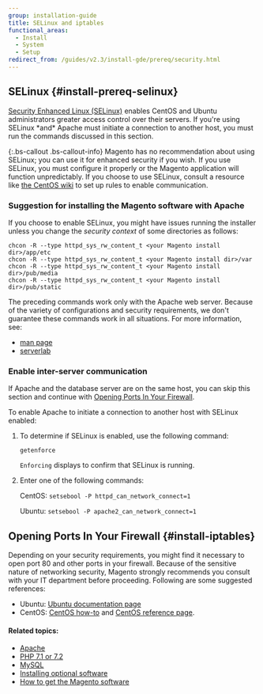 ```yaml
---
group: installation-guide
title: SELinux and iptables
functional_areas:
  - Install
  - System
  - Setup
redirect_from: /guides/v2.3/install-gde/prereq/security.html
---
```


## SELinux {#install-prereq-selinux}

[Security Enhanced Linux (SELinux)](http://selinuxproject.org/page/Main_Page) enables CentOS and Ubuntu administrators greater access control over their servers. If you're using SELinux \*and\* Apache must initiate a connection to another host, you must run the commands discussed in this section.

{:.bs-callout .bs-callout-info}
Magento has no recommendation about using SELinux; you can use it for enhanced security if you wish. If you use SELinux, you must configure it properly or the Magento application will function unpredictably. If you choose to use SELinux, consult a resource like [the CentOS wiki](http://wiki.centos.org/HowTos/SELinux) to set up rules to enable communication.

### Suggestion for installing the Magento software with Apache

If you choose to enable SELinux, you might have issues running the installer unless you change the _security context_ of some directories as follows:

```
chcon -R --type httpd_sys_rw_content_t <your Magento install dir>/app/etc
chcon -R --type httpd_sys_rw_content_t <your Magento install dir>/var
chcon -R --type httpd_sys_rw_content_t <your Magento install dir>/pub/media
chcon -R --type httpd_sys_rw_content_t <your Magento install dir>/pub/static
```

The preceding commands work only with the Apache web server. Because of the variety of configurations and security requirements, we don't guarantee these commands work in all situations. For more information, see:

* [man page](http://linux.die.net/man/8/httpd_selinux)
* [serverlab](http://www.serverlab.ca/tutorials/linux/web-servers-linux/configuring-selinux-policies-for-apache-web-servers/)

### Enable inter-server communication

If Apache and the database server are on the same host, you can skip this section and continue with [Opening Ports In Your Firewall](#install-iptables).

To enable Apache to initiate a connection to another host with SELinux enabled:

1. To determine if SELinux is enabled, use the following command:

   ```
   getenforce
   ```

   `Enforcing` displays to confirm that SELinux is running.

2. Enter one of the following commands:

   CentOS: `setsebool -P httpd_can_network_connect=1`

   Ubuntu: `setsebool -P apache2_can_network_connect=1`

## Opening Ports In Your Firewall {#install-iptables}

Depending on your security requirements, you might find it necessary to open port 80 and other ports in your firewall. Because of the sensitive nature of networking security, Magento strongly recommends you consult with your IT department before proceeding. Following are some suggested references:

* Ubuntu: [Ubuntu documentation page](https://help.ubuntu.com/community/IptablesHowTo)
* CentOS: [CentOS how-to](http://wiki.centos.org/HowTos/Network/IPTables) and [CentOS reference page](http://www.centos.org/docs/4/4.5/Security_Guide/s1-firewall-ipt-basic.html).

#### Related topics:

* [Apache]({{page.baseurl}}/install/getting-started/apache.html)
* [PHP 7.1 or 7.2]({{page.baseurl}}/install-gde/prereq/php-centos-ubuntu.html)
* [MySQL]({{page.baseurl}}/install/getting-started/mysql.html)
* [Installing optional software]({{page.baseurl}}/install/getting-started/optional-software.html)
* [How to get the Magento software]({{page.baseurl}}/install/getting-started.html)

